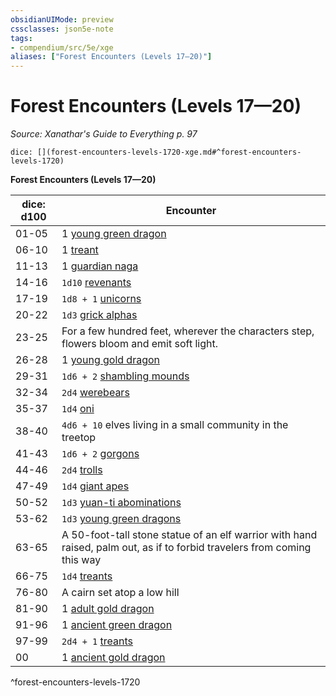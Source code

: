 ```yaml
---
obsidianUIMode: preview
cssclasses: json5e-note
tags:
- compendium/src/5e/xge
aliases: ["Forest Encounters (Levels 17—20)"]
---
```

# Forest Encounters (Levels 17—20)
*Source: Xanathar's Guide to Everything p. 97* 

`dice: [](forest-encounters-levels-1720-xge.md#^forest-encounters-levels-1720)`

**Forest Encounters (Levels 17—20)**

| dice: d100 | Encounter |
|------------|-----------|
| 01-05 | 1 [young green dragon](/compendium/bestiary/dragon/young-green-dragon.md) |
| 06-10 | 1 [treant](/compendium/bestiary/plant/treant.md) |
| 11-13 | 1 [guardian naga](/compendium/bestiary/monstrosity/guardian-naga.md) |
| 14-16 | `1d10` [revenants](/compendium/bestiary/undead/revenant.md) |
| 17-19 | `1d8 + 1` [unicorns](/compendium/bestiary/celestial/unicorn.md) |
| 20-22 | `1d3` [grick alphas](/compendium/bestiary/monstrosity/grick-alpha.md) |
| 23-25 | For a few hundred feet, wherever the characters step, flowers bloom and emit soft light. |
| 26-28 | 1 [young gold dragon](/compendium/bestiary/dragon/young-gold-dragon.md) |
| 29-31 | `1d6 + 2` [shambling mounds](/compendium/bestiary/plant/shambling-mound.md) |
| 32-34 | `2d4` [werebears](/compendium/bestiary/humanoid/werebear.md) |
| 35-37 | `1d4` [oni](/compendium/bestiary/giant/oni.md) |
| 38-40 | `4d6 + 10` elves living in a small community in the treetop |
| 41-43 | `1d6 + 2` [gorgons](/compendium/bestiary/monstrosity/gorgon.md) |
| 44-46 | `2d4` [trolls](/compendium/bestiary/giant/troll.md) |
| 47-49 | `1d4` [giant apes](/compendium/bestiary/beast/giant-ape.md) |
| 50-52 | `1d3` [yuan-ti abominations](/compendium/bestiary/monstrosity/yuan-ti-abomination.md) |
| 53-62 | `1d3` [young green dragons](/compendium/bestiary/dragon/young-green-dragon.md) |
| 63-65 | A 50-foot-tall stone statue of an elf warrior with hand raised, palm out, as if to forbid travelers from coming this way |
| 66-75 | `1d4` [treants](/compendium/bestiary/plant/treant.md) |
| 76-80 | A cairn set atop a low hill |
| 81-90 | 1 [adult gold dragon](/compendium/bestiary/dragon/adult-gold-dragon.md) |
| 91-96 | 1 [ancient green dragon](/compendium/bestiary/dragon/ancient-green-dragon.md) |
| 97-99 | `2d4 + 1` [treants](/compendium/bestiary/plant/treant.md) |
| 00 | 1 [ancient gold dragon](/compendium/bestiary/dragon/ancient-gold-dragon.md) |
^forest-encounters-levels-1720